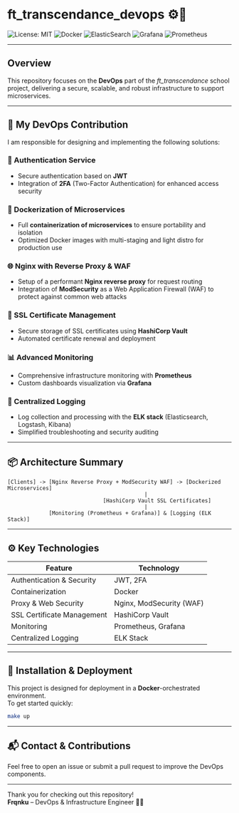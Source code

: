 
# ft_transcendance_devops ⚙️🚀

![License: MIT](https://img.shields.io/badge/License-MIT-green.svg)
![Docker](https://img.shields.io/badge/docker-%230db7ed.svg?style=for-the-badge&logo=docker&logoColor=white)
![ElasticSearch](https://img.shields.io/badge/-ElasticSearch-005571?style=for-the-badge&logo=elasticsearch)
![Grafana](https://img.shields.io/badge/grafana-%23F46800.svg?style=for-the-badge&logo=grafana&logoColor=white)
![Prometheus](https://img.shields.io/badge/Prometheus-E6522C?style=for-the-badge&logo=Prometheus&logoColor=white)

---

## Overview

This repository focuses on the **DevOps** part of the *ft_transcendance* school project, delivering a secure, scalable, and robust infrastructure to support microservices.

---

## 🚀 My DevOps Contribution

I am responsible for designing and implementing the following solutions:

### 🔐 Authentication Service  
- Secure authentication based on **JWT**  
- Integration of **2FA** (Two-Factor Authentication) for enhanced access security  

### 🐳 Dockerization of Microservices  
- Full **containerization of microservices** to ensure portability and isolation  
- Optimized Docker images with multi-staging and light distro for production use  

### 🌐 Nginx with Reverse Proxy & WAF  
- Setup of a performant **Nginx reverse proxy** for request routing  
- Integration of **ModSecurity** as a Web Application Firewall (WAF) to protect against common web attacks  

### 🔐 SSL Certificate Management  
- Secure storage of SSL certificates using **HashiCorp Vault**  
- Automated certificate renewal and deployment  

### 📊 Advanced Monitoring  
- Comprehensive infrastructure monitoring with **Prometheus**  
- Custom dashboards visualization via **Grafana**  

### 📝 Centralized Logging  
- Log collection and processing with the **ELK stack** (Elasticsearch, Logstash, Kibana)  
- Simplified troubleshooting and security auditing  

---

## 📦 Architecture Summary

```
[Clients] -> [Nginx Reverse Proxy + ModSecurity WAF] -> [Dockerized Microservices]
                                           |
                              [HashiCorp Vault SSL Certificates]
                                           |
             [Monitoring (Prometheus + Grafana)] & [Logging (ELK Stack)]
```

---

## ⚙️ Key Technologies

| Feature                      | Technology                   |
|------------------------------|------------------------------|
| Authentication & Security    | JWT, 2FA                     |
| Containerization             | Docker                       |
| Proxy & Web Security         | Nginx, ModSecurity (WAF)     |
| SSL Certificate Management   | HashiCorp Vault              |
| Monitoring                   | Prometheus, Grafana          |
| Centralized Logging          | ELK Stack                    |

---

## 🔧 Installation & Deployment

This project is designed for deployment in a **Docker**-orchestrated environment.  
To get started quickly:

```bash
make up
```

---

## 📬 Contact & Contributions

Feel free to open an issue or submit a pull request to improve the DevOps components.

---

Thank you for checking out this repository!  
**Frqnku** – DevOps & Infrastructure Engineer 🔧🔥
